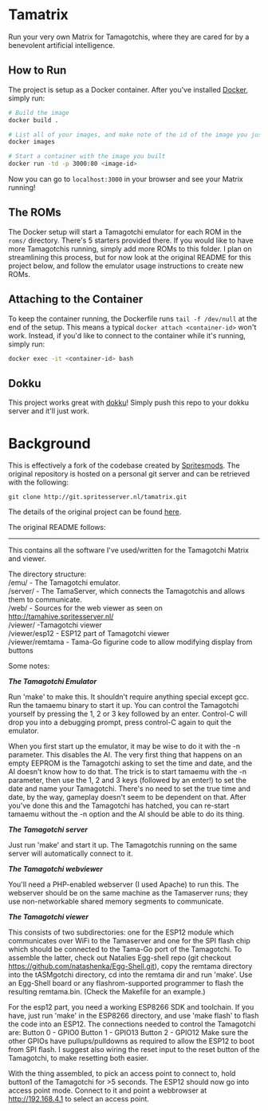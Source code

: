 # Tamatrix
Run your very own Matrix for Tamagotchis, where they are cared for by a benevolent artificial intelligence.

## How to Run
The project is setup as a Docker container. After you've installed [Docker](https://www.docker.com/), simply run:

```bash
# Build the image
docker build .

# List all of your images, and make note of the id of the image you just built
docker images

# Start a container with the image you built
docker run -td -p 3000:80 <image-id>
```

Now you can go to ```localhost:3000``` in your browser and see your Matrix running!

## The ROMs
The Docker setup will start a Tamagotchi emulator for each ROM in the ```roms/``` directory. There's 5 starters provided
there. If you would like to have more Tamagotchis running, simply add more ROMs to this folder. I plan on streamlining
this process, but for now look at the original README for this project below, and follow the emulator usage instructions
to create new ROMs.

## Attaching to the Container
To keep the container running, the Dockerfile runs ```tail -f /dev/null``` at the end of the setup. This means a typical
```docker attach <container-id>``` won't work. Instead, if you'd like to connect to the container while it's running,
simply run:

```bash
docker exec -it <container-id> bash
```

## Dokku
This project works great with [dokku](https://github.com/dokku/dokku)! Simply push this repo to your dokku server and
it'll just work.

# Background
This is effectively a fork of the codebase created by [Spritesmods](http://spritesmods.com/). The original repository is hosted on a personal git
server and can be retrieved with the following:

```git clone http://git.spritesserver.nl/tamatrix.git```

The details of the original project can be found [here](https://spritesmods.com/?art=tamasingularity).

The original README follows:

---

This contains all the software I've used/written for the Tamagotchi Matrix and viewer.

The directory structure:  
/emu/ - The Tamagotchi emulator.  
/server/ - The TamaServer, which connects the Tamagotchis and allows them to communicate.  
/web/ - Sources for the web viewer as seen on http://tamahive.spritesserver.nl/  
/viewer/ -Tamagotchi viewer  
/viewer/esp12 - ESP12 part of Tamagotchi viewer  
/viewer/remtama - Tama-Go figurine code to allow modifying display from buttons  

Some notes:

***The Tamagotchi Emulator***

Run 'make' to make this. It shouldn't require anything special except gcc. Run the tamaemu binary to start
it up. You can control the Tamagotchi yourself by pressing the 1, 2 or 3 key followed by an enter. Control-C
will drop you into a debugging prompt, press control-C again to quit the emulator.

When you first start up the emulator, it may be wise to do it with the -n parameter. This disables the AI. The
very first thing that happens on an empty EEPROM is the Tamagotchi asking to set the time and date, and the
AI doesn't know how to do that. The trick is to start tamaemu with the -n parameter, then use the 1, 2 and 3
keys (followed by an enter!) to set the date and name your Tamagotchi. There's no need to set the true time
and date, by the way, gameplay doesn't seem to be dependent on that. After you've done this and the Tamagotchi
has hatched, you can re-start tamaemu without the -n option and the AI should be able to do its thing.

***The Tamagotchi server***

Just run 'make' and start it up. The Tamagotchis running on the same server will automatically connect to it.

***The Tamagotchi webviewer***

You'll need a PHP-enabled webserver (I used Apache) to run this. The webserver should be on the same machine
as the Tamaserver runs; they use non-networkable shared memory segments to communicate.

***The Tamagotchi viewer***

This consists of two subdirectories: one for the ESP12 module which communicates over WiFi to the Tamaserver
and one for the SPI flash chip which should be connected to the Tama-Go port of the Tamagotchi. To
assemble the latter, check out Natalies Egg-shell repo
(git checkout https://github.com/natashenka/Egg-Shell.git), copy the remtama directory into the
tASMgotchi directory, cd into the remtama dir and run 'make'. Use an Egg-Shell board or any flashrom-supported
programmer to flash the resulting remtama.bin. (Check the Makefile for an example.)

For the esp12 part, you need a working ESP8266 SDK and toolchain. If you have, just run 'make' in the ESP8266
directory, and use 'make flash' to flash the code into an ESP12. The connections needed to control the
Tamagotchi are:
Button 0 - GPIO0
Button 1 - GPIO13
Button 2 - GPIO12
Make sure the other GPIOs have pullups/pulldowns as required to allow the ESP12 to boot from SPI flash. I
suggest also wiring the reset input to the reset button of the Tamagotchi, to make resetting both easier.

With the thing assembled, to pick an access point to connect to, hold button1 of the Tamagotchi for >5 seconds.
The ESP12 should now go into access point mode. Connect to it and point a webbrowser at http://192.168.4.1 to
select an access point.
